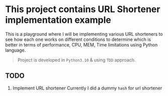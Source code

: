 # This project contains URL Shortener implementation example

This is a playground where I will be implementing various URL shorteners to
see how each one works on different conditions to determine which is better in terms of
performance, CPU, MEM, Time limitations using Python language.

> Project is developed in `Python3.10` & using `TDD` approach.


## TODO

1. Implement URL shortener
Currently I did a dummy `hash` for url shortener
